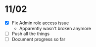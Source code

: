 # 11/02

- [x] Fix Admin role access issue
  - Apparently wasn't broken anymore
- [ ] Push all the things
- [ ] Document progress so far